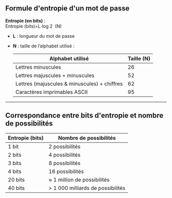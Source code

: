 ## Formule d'entropie d'un mot de passe

**Entropie (en bits)** :  
Entropie (bits)=L⋅log 2 ​ (N)

- **L** : longueur du mot de passe  
- **N** : taille de l’alphabet utilisé :

  | Alphabet utilisé                      | Taille (N) |
  |--------------------------------------|------------|
  | Lettres minuscules                   | 26         |
  | Lettres majuscules + minuscules      | 52         |
  | Lettres (majuscules & minuscules) + chiffres | 62         |
  | Caractères imprimables ASCII         | 95         |

---

## Correspondance entre bits d'entropie et nombre de possibilités

| Entropie (bits) | Nombre de possibilités        |
|------------------|-------------------------------|
| 1 bit            | 2 possibilités                |
| 2 bits           | 4 possibilités                |
| 3 bits           | 8 possibilités                |
| 4 bits           | 16 possibilités               |
| 20 bits          | ≈ 1 million de possibilités   |
| 40 bits          | > 1 000 milliards de possibilités |
